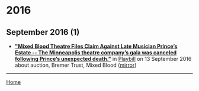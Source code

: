 # 2016

## September 2016 (1)

 - [**"Mixed Blood Theatre Files Claim Against Late Musician Prince’s Estate -- The Minneapolis theatre company’s gala was canceled following Prince’s unexpected death."**](http://www.playbill.com/article/mixed-blood-theatre-files-claim-against-late-musician-princes-estate) in [Playbill](http://www.playbill.com/) on 13 September 2016 about auction, Bremer Trust, Mixed Blood ([mirror](https://web.archive.org/web/*/http://www.playbill.com/article/mixed-blood-theatre-files-claim-against-late-musician-princes-estate))

----

[Home](../)
